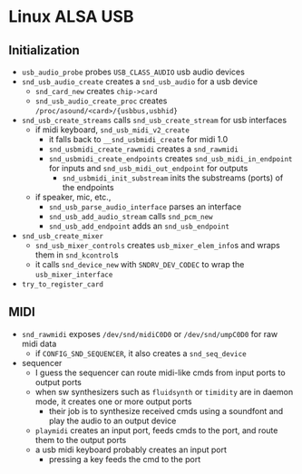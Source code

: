 Linux ALSA USB
==============

## Initialization

- `usb_audio_probe` probes `USB_CLASS_AUDIO` usb audio devices
- `snd_usb_audio_create` creates a `snd_usb_audio` for a usb device
  - `snd_card_new` creates `chip->card`
  - `snd_usb_audio_create_proc` creates `/proc/asound/<card>/{usbbus,usbhid}`
- `snd_usb_create_streams` calls `snd_usb_create_stream` for usb interfaces
  - if midi keyboard, `snd_usb_midi_v2_create`
    - it falls back to `__snd_usbmidi_create` for midi 1.0
    - `snd_usbmidi_create_rawmidi` creates a `snd_rawmidi`
    - `snd_usbmidi_create_endpoints` creates `snd_usb_midi_in_endpoint` for
      inputs and `snd_usb_midi_out_endpoint` for outputs
      - `snd_usbmidi_init_substream` inits the substreams (ports) of the
        endpoints
  - if speaker, mic, etc.,
    - `snd_usb_parse_audio_interface` parses an interface
    - `snd_usb_add_audio_stream` calls `snd_pcm_new`
    - `snd_usb_add_endpoint` adds an `snd_usb_endpoint`
- `snd_usb_create_mixer`
  - `snd_usb_mixer_controls` creates `usb_mixer_elem_info`s and wraps them in
    `snd_kcontrol`s
  - it calls `snd_device_new` with `SNDRV_DEV_CODEC` to wrap the
    `usb_mixer_interface`
- `try_to_register_card`

## MIDI

- `snd_rawmidi` exposes `/dev/snd/midiC0D0` or `/dev/snd/umpC0D0` for raw midi
  data
  - if `CONFIG_SND_SEQUENCER`, it also creates a `snd_seq_device`
- sequencer
  - I guess the sequencer can route midi-like cmds from input ports to output
    ports
  - when sw synthesizers such as `fluidsynth` or `timidity` are in daemon
    mode, it creates one or more output ports
    - their job is to synthesize received cmds using a soundfont and play the
      audio to an output device
  - `playmidi` creates an input port, feeds cmds to the port, and route them
    to the output ports
  - a usb midi keyboard probably creates an input port
    - pressing a key feeds the cmd to the port
